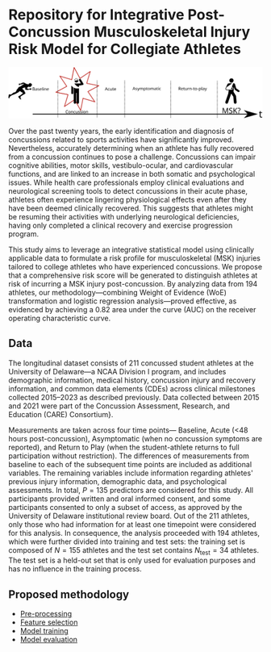 # Repository for Integrative Post-Concussion Musculoskeletal Injury Risk Model for Collegiate Athletes
![timeline](figs/r21_timeline.svg)

Over the past twenty years, the early identification and diagnosis of concussions related to sports activities have significantly improved. Nevertheless, accurately determining when an athlete has fully recovered from a concussion continues to pose a challenge. Concussions can impair cognitive abilities, motor skills, vestibulo-ocular, and cardiovascular functions, and are linked to an increase in both somatic and psychological issues. While health care professionals employ clinical evaluations and neurological screening tools to detect concussions in their acute phase, athletes often experience lingering physiological effects even after they have been deemed clinically recovered. This suggests that athletes might be resuming their activities with underlying neurological deficiencies, having only completed a clinical recovery and exercise progression program.

This study aims to leverage an integrative statistical model using clinically applicable data to formulate a risk profile for musculoskeletal (MSK) injuries tailored to college athletes who have experienced concussions. We propose that a comprehensive risk score will be generated to distinguish athletes at risk of incurring a MSK injury post-concussion. By analyzing data from 194 athletes, our methodology—combining Weight of Evidence (WoE) transformation and logistic regression analysis—proved effective, as evidenced by achieving a 0.82 area under the curve (AUC) on the receiver operating characteristic curve.

## Data
The longitudinal dataset consists of 211 concussed student athletes at the University of Delaware—a NCAA Division I program, and includes demographic information, medical history, concussion injury and recovery information, and common data elements (CDEs) across clinical milestones collected 2015–2023 as described previously. Data collected between 2015 and 2021 were part of the Concussion Assessment, Research, and Education (CARE) Consortium}. 

Measurements are taken across four time points— Baseline, Acute (<48 hours post-concussion), Asymptomatic  (when no concussion symptoms are reported), and Return to Play (when the student-athlete returns to full participation without restriction). The differences of measurements from baseline to each of the subsequent time points are included as additional variables. The remaining variables include information regarding athletes' previous injury information, demographic data, and psychological assessments. In total, $P=135$ predictors are considered for this study. All participants provided written and oral informed consent, and some participants consented to only a subset of access, as approved by the University of Delaware institutional review board. Out of the 211 athletes, only those who had information for at least one timepoint were considered for this analysis. In consequence, the analysis proceeded with 194 athletes, which were further divided into training and test sets: the training set is composed of $N=155$ athletes and the test set contains $N_{\text{test}}=34$ athletes. The test set is a held-out set that is only used for evaluation purposes and has no influence in the training process.

## Proposed methodology
- [Pre-processing](notebooks/preprocessing.ipynb)
- [Feature selection](notebooks/feature_selection.ipynb)
- [Model training](notebooks/model_training.ipynb)
- [Model evaluation](notebooks/model_evaluation.ipynb)

